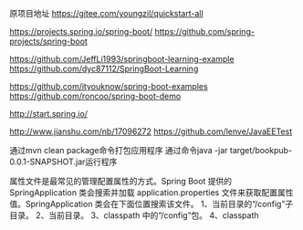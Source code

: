 原项目地址
https://gitee.com/youngzil/quickstart-all


https://projects.spring.io/spring-boot/
https://github.com/spring-projects/spring-boot

https://github.com/JeffLi1993/springboot-learning-example
https://github.com/dyc87112/SpringBoot-Learning

https://github.com/ityouknow/spring-boot-examples
https://github.com/roncoo/spring-boot-demo


http://start.spring.io/

http://www.jianshu.com/nb/17096272
https://github.com/lenve/JavaEETest



通过mvn clean package命令打包应用程序
通过命令java -jar target/bookpub-0.0.1-SNAPSHOT.jar运行程序



属性文件是最常见的管理配置属性的方式。Spring Boot 提供的 SpringApplication 类会搜索并加载 application.properties 文件来获取配置属性值。SpringApplication 类会在下面位置搜索该文件。
1、当前目录的“/config”子目录。
2、当前目录。
3、classpath 中的“/config”包。
4、classpath
















